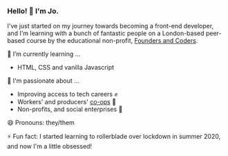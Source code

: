 ### Hello! 👋 I'm Jo.

I've just started on my journey towards becoming a front-end developer, and I'm learning with a bunch of fantastic people on a London-based peer-based course by the educational non-profit, [Founders and Coders](https://www.foundersandcoders.com). 

🌱 I’m currently learning ...
* HTML, CSS and vanilla Javascript

💬 I'm passionate about ...
* Improving access to tech careers :fist: 
* Workers' and producers' [co-ops](https://www.uk.coop/) :honeybee: 
* Non-profits, and social enterprises :green_heart:

😄 Pronouns: they/them

⚡ Fun fact: I started learning to rollerblade over lockdown in summer 2020, and now I'm a little obsessed!


